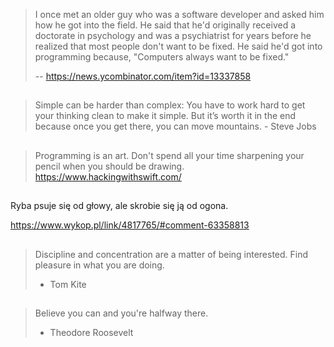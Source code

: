 >I once met an older guy who was a software developer and asked him how he got into the field. He said that he'd originally received a doctorate in psychology and was a psychiatrist for years before he realized that most people don't want to be fixed. He said he'd got into programming because, "Computers always want to be fixed."
>
>-- https://news.ycombinator.com/item?id=13337858

##

>Simple can be harder than complex: You have to work hard to get your thinking clean to make it simple. But it’s worth it in the end because once you get there, you can move mountains. - Steve Jobs

##

>Programming is an art. Don't spend all your time sharpening your pencil when you should be drawing. https://www.hackingwithswift.com/

##

Ryba psuje się od głowy, ale skrobie się ją od ogona.

https://www.wykop.pl/link/4817765/#comment-63358813

##

>Discipline and concentration are a matter of being interested.
>Find pleasure in what you are doing.
>- Tom Kite

##

>Believe you can and you're halfway there.
>- Theodore Roosevelt
